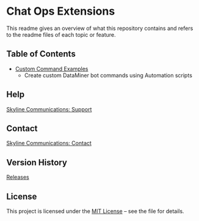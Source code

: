 # Chat Ops Extensions

This readme gives an overview of what this repository contains and refers to the readme files of each topic or feature.

## Table of Contents

- [Custom Command Examples](https://github.com/SkylineCommunications/ChatOps-Extensions/blob/main/CustomCommandExamples/README.md)
  - Create custom DataMiner bot commands using Automation scripts

## Help

[Skyline Communications: Support](https://skyline.be/contact/tech-support)

## Contact

[Skyline Communications: Contact](https://skyline.be/contact)

## Version History

[Releases](https://github.com/SkylineCommunications/ChatOpts-Extensions/releases)

## License

This project is licensed under the [MIT License](https://github.com/SkylineCommunications/ChatOps-Extensions/blob/main/LICENSE) – see the file for details.
